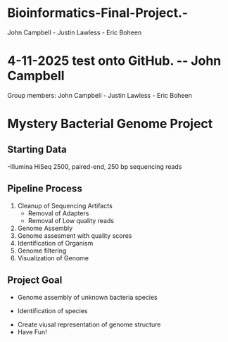 # Bioinformatics-Final-Project.-

John Campbell - Justin Lawless - Eric Boheen
 
 4-11-2025 test onto GitHub. -- John Campbell 
=======
Group members: John Campbell - Justin Lawless - Eric Boheen
# Mystery Bacterial Genome Project
## Starting Data
-Illumina HiSeq 2500, paired-end, 250 bp sequencing reads
## Pipeline Process
1. Cleanup of Sequencing Artifacts
   - Removal of Adapters
   - Removal of Low quality reads
2. Genome Assembly
3. Genome assesment with quality scores
4. Identification of Organism
5. Genome filtering
6. Visualization of Genome
## Project Goal
- Genome assembly of unknown bacteria species 
+ Identification of species
* Create viusal representation of genome structure
* Have Fun!

